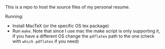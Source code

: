 This is a repo to host the source files of my personal resume.

Running:
- Install MacTeX (or the specific OS tex package)
- Run `make`. Note that since I use mac the make script is only supporting it, if you have a different OS change the `pdflatex` path to the one (check with `which pdflatex` if you need)
